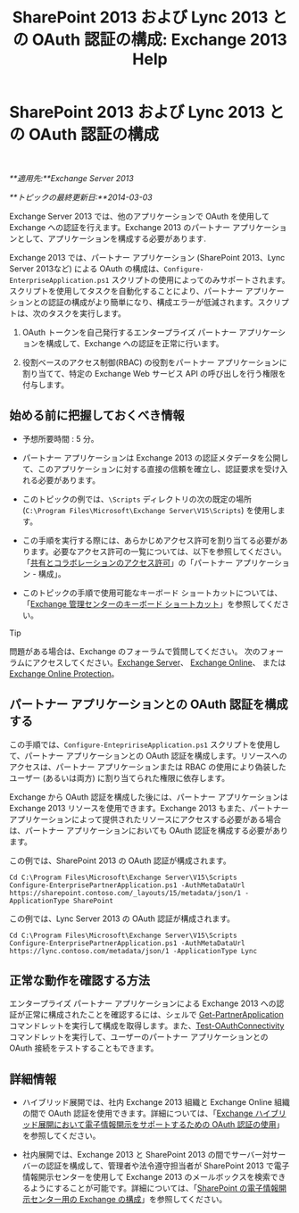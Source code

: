 ﻿---
title: 'SharePoint 2013 および Lync 2013 との OAuth 認証の構成: Exchange 2013 Help'
TOCTitle: SharePoint 2013 および Lync 2013 との OAuth 認証の構成
ms:assetid: ca3c78a3-80cc-4df2-859f-0106bbd57a07
ms:mtpsurl: https://technet.microsoft.com/ja-jp/library/JJ649094(v=EXCHG.150)
ms:contentKeyID: 49896476
ms.date: 04/24/2018
mtps_version: v=EXCHG.150
ms.translationtype: HT
---

# SharePoint 2013 および Lync 2013 との OAuth 認証の構成

 

_**適用先:**Exchange Server 2013_

_**トピックの最終更新日:**2014-03-03_

Exchange Server 2013 では、他のアプリケーションで OAuth を使用して Exchange への認証を行えます。Exchange 2013 のパートナー アプリケーションとして、アプリケーションを構成する必要があります.

Exchange 2013 では、パートナー アプリケーション (SharePoint 2013、Lync Server 2013など) による OAuth の構成は、`Configure-EnterpriseApplication.ps1` スクリプトの使用によってのみサポートされます。スクリプトを使用してタスクを自動化することにより、パートナー アプリケーションとの認証の構成がより簡単になり、構成エラーが低減されます。スクリプトは、次のタスクを実行します。

1.  OAuth トークンを自己発行するエンタープライズ パートナー アプリケーションを構成して、Exchange への認証を正常に行います。

2.  役割ベースのアクセス制御(RBAC) の役割をパートナー アプリケーションに割り当てて、特定の Exchange Web サービス API の呼び出しを行う権限を付与します。

## 始める前に把握しておくべき情報

  - 予想所要時間 : 5 分。

  - パートナー アプリケーションは Exchange 2013 の認証メタデータを公開して、このアプリケーションに対する直接の信頼を確立し、認証要求を受け入れる必要があります。

  - このトピックの例では、`\Scripts` ディレクトリの次の既定の場所 (`C:\Program Files\Microsoft\Exchange Server\V15\Scripts`) を使用します。

  - この手順を実行する際には、あらかじめアクセス許可を割り当てる必要があります。必要なアクセス許可の一覧については、以下を参照してください。「[共有とコラボレーションのアクセス許可](sharing-and-collaboration-permissions-exchange-2013-help.md)」の「パートナー アプリケーション - 構成」。

  - このトピックの手順で使用可能なキーボード ショートカットについては、「[Exchange 管理センターのキーボード ショートカット](keyboard-shortcuts-in-the-exchange-admin-center-exchange-online-protection-help.md)」を参照してください。


> [!TIP]
> 問題がある場合は、Exchange のフォーラムで質問してください。 次のフォーラムにアクセスしてください。<A href="https://go.microsoft.com/fwlink/p/?linkid=60612">Exchange Server</A>、 <A href="https://go.microsoft.com/fwlink/p/?linkid=267542">Exchange Online</A>、 または <A href="https://go.microsoft.com/fwlink/p/?linkid=285351">Exchange Online Protection</A>。



## パートナー アプリケーションとの OAuth 認証を構成する

この手順では、`Configure-EntepririseApplication.ps1` スクリプトを使用して、パートナー アプリケーションとの OAuth 認証を構成します。リソースへのアクセスは、パートナー アプリケーションまたは RBAC の使用により偽装したユーザー (あるいは両方) に割り当てられた権限に依存します。

Exchange から OAuth 認証を構成した後には、パートナー アプリケーションは Exchange 2013 リソースを使用できます。Exchange 2013 もまた、パートナー アプリケーションによって提供されたリソースにアクセスする必要がある場合は、パートナー アプリケーションにおいても OAuth 認証を構成する必要があります。

この例では、SharePoint 2013 の OAuth 認証が構成されます。

    Cd C:\Program Files\Microsoft\Exchange Server\V15\Scripts
    Configure-EnterprisePartnerApplication.ps1 -AuthMetaDataUrl https://sharepoint.contoso.com/_layouts/15/metadata/json/1 -ApplicationType SharePoint

この例では、Lync Server 2013 の OAuth 認証が構成されます。

    Cd C:\Program Files\Microsoft\Exchange Server\V15\Scripts
    Configure-EnterprisePartnerApplication.ps1 -AuthMetaDataUrl https://lync.contoso.com/metadata/json/1 -ApplicationType Lync

## 正常な動作を確認する方法

エンタープライズ パートナー アプリケーションによる Exchange 2013 への認証が正常に構成されたことを確認するには、シェルで [Get-PartnerApplication](https://technet.microsoft.com/ja-jp/library/jj218721\(v=exchg.150\)) コマンドレットを実行して構成を取得します。また、[Test-OAuthConnectivity](https://technet.microsoft.com/ja-jp/library/jj218623\(v=exchg.150\)) コマンドレットを実行して、ユーザーのパートナー アプリケーションとの OAuth 接続をテストすることもできます。

## 詳細情報

  - ハイブリッド展開では、社内 Exchange 2013 組織と Exchange Online 組織の間で OAuth 認証を使用できます。詳細については、「[Exchange ハイブリッド展開において電子情報開示をサポートするための OAuth 認証の使用](using-oauth-authentication-to-support-ediscovery-in-an-exchange-hybrid-deployment-exchange-2013-help.md)」を参照してください。

  - 社内展開では、Exchange 2013 と SharePoint 2013 の間でサーバー対サーバーの認証を構成して、管理者や法令遵守担当者が SharePoint 2013 で電子情報開示センターを使用して Exchange 2013 のメールボックスを検索できるようにすることが可能です。詳細については、「[SharePoint の電子情報開示センター用の Exchange の構成](configure-exchange-for-sharepoint-ediscovery-center-exchange-2013-help.md)」を参照してください。

